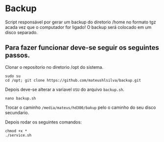 # Backup


Script responsável por gerar um backup do diretorio /home no formato tgz acada vez que o computador for ligado!
O backup será colocado em um disco separado.

Para fazer funcionar deve-se seguir os seguintes passos.
---
Clonar o repositorio no diretorio /opt do sistema.
```
sudo su
cd /opt; git clone https://github.com/mateushlsilva/backup.git
```
Depois deve-se alterar a variavel `USU` do arquivo `backup.sh`.
```
nano backup.sh
```
Trocar o caminho `/media/mateus/hd300/bakup` pelo o caminho do seu disco secundario.

Depois rodar os seguintes comandos:
```
chmod +x *
./service.sh
```
